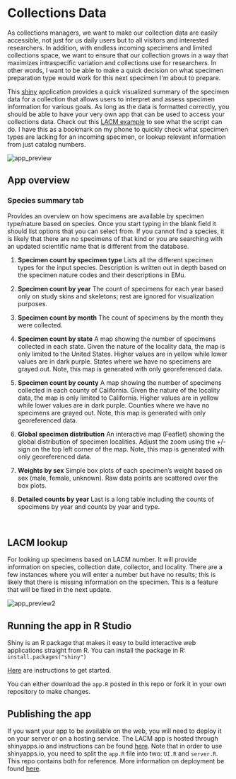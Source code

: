 # Collections Data

As collections managers, we want to make our collection data are easily accessible, not just for us daily users but to all visitors and interested researchers. In addition, with endless incoming specimens and limited collections space, we want to ensure that our collection grows in a way that maximizes intraspecific variation and collections use for researchers. In other words, I want to be able to make a quick decision on what specimen preparation type would work for this next specimen I'm about to prepare. 

This [shiny](https://shiny.posit.co/) application provides a quick visualized summary of the specimen data for a collection that allows users to interpret and assess specimen information for various goals. As long as the data is formatted correctly, you should be able to have your very own app that can be used to access your collections data. Check out this [LACM example](https://nhm-birds.shinyapps.io/lacm_birds/) to see what the script can do. I have this as a bookmark on my phone to quickly check what specimen types are lacking for an incoming specimen, or lookup relevant information from just catalog numbers. 


![app_preview](https://github.com/younghasuh/collectionsdata/assets/22403928/3667a03b-a543-4a05-aa96-7649bd71306f)


## App overview
### Species summary tab
Provides an overview on how specimens are available by specimen type/nature based on species. Once you start typing in the blank field it should list options that you can select from. If you cannot find a species, it is likely that there are no specimens of that kind or you are searching with an updated scientific name that is different from the database. 

1. **Specimen count by specimen type**
Lists all the different specimen types for the input species. Description is written out in depth based on the specimen nature codes and their descriptions in EMu.

2. **Specimen count by year**
The count of specimens for each year based only on study skins and skeletons; rest are ignored for visualization purposes. 

3. **Specimen count by month**
The count of specimens by the month they were collected. 

4. **Specimen count by state**
A map showing the number of specimens collected in each state. Given the nature of the locality data, the map is only limited to the United States. Higher values are in yellow while lower values are in dark purple. States where we have no specimens are grayed out. Note, this map is generated with only georeferenced data.

5. **Specimen count by county**
A map showing the number of specimens collected in each county of California. Given the nature of the locality data, the map is only limited to California. Higher values are in yellow while lower values are in dark purple. Counties where we have no specimens are grayed out. Note, this map is generated with only georeferenced data. 

6. **Global specimen distribution**
An interactive map (Feaflet) showing the global distribution of specimen localities. Adjust the zoom using the +/- sign on the top left corner of the map. Note, this map is generated with only georeferenced data. 

7. **Weights by sex**
Simple box plots of each specimen’s weight based on sex (male, female, unknown). Raw data points are scattered over the box plots.   

8. **Detailed counts by year**
Last is a long table including the counts of specimens by year and counts by year and type. 

<br>

## LACM lookup
For looking up specimens based on LACM number. It will provide information on species, collection date, collector, and locality. There are a few instances where you will enter a number but have no results; this is likely that there is missing information on the specimen. This is a feature that will be fixed in the next update. 

![app_preview2](https://github.com/younghasuh/collectionsdata/assets/22403928/cbfc9ef7-519a-46ed-a4bd-2731aea3cd74)


## Running the app in R Studio
Shiny is an R package that makes it easy to build interactive web applications straight from R. You can install the package in R:
`install.packages("shiny")`

[Here](https://shiny.posit.co/r/getstarted/shiny-basics/lesson1/index.html) are instructions to get started. 

You can either download the `app.R` posted in this repo or fork it in your own repository to make changes. 


## Publishing the app 
If you want your app to be available on the web, you will need to deploy it on your server or on a hosting service. The LACM app is hosted through shinyapps.io and instructions can be found [here](https://shiny.posit.co/r/articles/share/shinyapps/). Note that in order to use shinyapps.io, you need to split the `app.R` file into two: `UI.R` and `server.R`. This repo contains both for reference. 
More information on deployment be found [here](https://shiny.posit.co/r/deploy.html).
